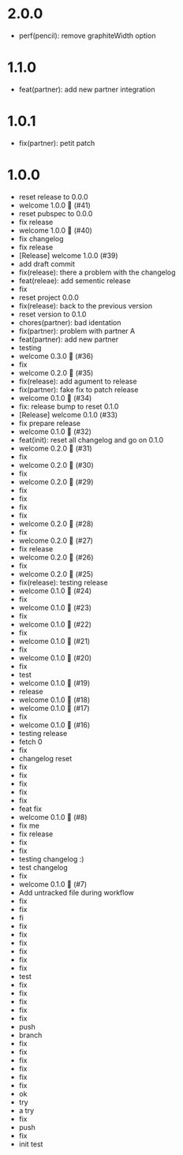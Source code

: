 # 2.0.0
- perf(pencil): remove graphiteWidth option
# 1.1.0
- feat(partner): add new partner integration
# 1.0.1
- fix(partner): petit patch
# 1.0.0
- reset release to 0.0.0
- welcome 1.0.0 :bookmark: (#41)
- reset pubspec to 0.0.0
- fix release
- welcome 1.0.0 :bookmark: (#40)
- fix changelog
- fix release
- [Release] welcome 1.0.0 (#39)
- add draft commit
- fix(release): there a problem with the changelog
- feat(releae): add sementic release
- fix
- reset project 0.0.0
- fix(release): back to the previous version
- reset version to 0.1.0
- chores(partner): bad identation
- fix(partner): problem with partner A
- feat(partner): add new partner
- testing
- welcome 0.3.0 :bookmark: (#36)
- fix
- welcome 0.2.0 :bookmark: (#35)
- fix(release): add agument to release
- fix(partner): fake fix to patch release
- welcome 0.1.0 :bookmark: (#34)
- fix: release bump to reset 0.1.0
- [Release] welcome 0.1.0 (#33)
- fix prepare release
- welcome 0.1.0 :bookmark: (#32)
- feat(init): reset all changelog and go on 0.1.0
- welcome 0.2.0 :bookmark: (#31)
- fix
- welcome 0.2.0 :bookmark: (#30)
- fix
- welcome 0.2.0 :bookmark: (#29)
- fix
- fix
- fix
- fix
- welcome 0.2.0 :bookmark: (#28)
- fix
- welcome 0.2.0 :bookmark: (#27)
- fix release
- welcome 0.2.0 :bookmark: (#26)
- fix
- welcome 0.2.0 :bookmark: (#25)
- fix(release): testing release
- welcome 0.1.0 :bookmark: (#24)
- fix
- welcome 0.1.0 :bookmark: (#23)
- fix
- welcome 0.1.0 :bookmark: (#22)
- fix
- welcome 0.1.0 :bookmark: (#21)
- fix
- welcome 0.1.0 :bookmark: (#20)
- fix
- test
- welcome 0.1.0 :bookmark: (#19)
- release
- welcome 0.1.0 :bookmark: (#18)
- welcome 0.1.0 :bookmark: (#17)
- fix
- welcome 0.1.0 :bookmark: (#16)
- testing release
- fetch 0
- fix
- changelog reset
- fix
- fix
- fix
- fix
- fix
- feat fix
- welcome 0.1.0 :bookmark: (#8)
- fix me
- fix release
- fix
- fix
- testing changelog :)
- test changelog
- fix
- welcome 0.1.0 :bookmark: (#7)
- Add untracked file during workflow
- fix
- fix
- fi
- fix
- fix
- fix
- fix
- fix
- fix
- test
- fix
- fix
- fix
- fix
- fix
- push
- branch
- fix
- fix
- fix
- fix
- fix
- fix
- ok
- try
- a try
- fix
- push
- fix
- init test
